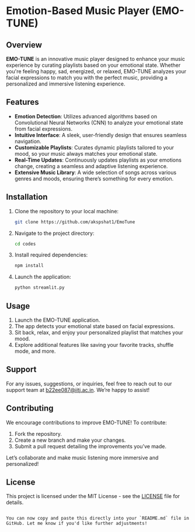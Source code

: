 
# Emotion-Based Music Player (EMO-TUNE)

## Overview

**EMO-TUNE** is an innovative music player designed to enhance your music experience by curating playlists based on your emotional state. Whether you're feeling happy, sad, energized, or relaxed, EMO-TUNE analyzes your facial expressions to match you with the perfect music, providing a personalized and immersive listening experience.

## Features

- **Emotion Detection**: Utilizes advanced algorithms based on Convolutional Neural Networks (CNN) to analyze your emotional state from facial expressions.
- **Intuitive Interface**: A sleek, user-friendly design that ensures seamless navigation.
- **Customizable Playlists**: Curates dynamic playlists tailored to your mood, so your music always matches your emotional state.
- **Real-Time Updates**: Continuously updates playlists as your emotions change, creating a seamless and adaptive listening experience.
- **Extensive Music Library**: A wide selection of songs across various genres and moods, ensuring there’s something for every emotion.

## Installation

1. Clone the repository to your local machine:
   ```bash
   git clone https://github.com/akspshat1/EmoTune
   ```

2. Navigate to the project directory:
   ```bash
   cd codes
   ```

3. Install required dependencies:
   ```bash
   npm install
   ```

4. Launch the application:
   ```bash
   python streamlit.py
   ```

## Usage

1. Launch the EMO-TUNE application.
2. The app detects your emotional state based on facial expressions.
3. Sit back, relax, and enjoy your personalized playlist that matches your mood.
4. Explore additional features like saving your favorite tracks, shuffle mode, and more.

## Support

For any issues, suggestions, or inquiries, feel free to reach out to our support team at [b22ee087@iitj.ac.in](mailto:b22ee087@iitj.ac.in). We’re happy to assist!

## Contributing

We encourage contributions to improve EMO-TUNE! To contribute:

1. Fork the repository.
2. Create a new branch and make your changes.
3. Submit a pull request detailing the improvements you’ve made.

Let’s collaborate and make music listening more immersive and personalized!

## License

This project is licensed under the MIT License - see the [LICENSE](LICENSE) file for details.
```

You can now copy and paste this directly into your `README.md` file in GitHub. Let me know if you'd like further adjustments!
